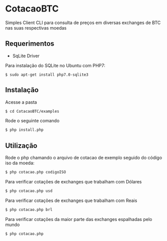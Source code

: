 # CotacaoBTC
Simples Client CLI para consulta de preços em diversas exchanges de BTC nas suas respectivas moedas

## Requerimentos

* SqLite Driver

Para instalação do SQLite no Ubuntu com PHP7:

```
$ sudo apt-get install php7.0-sqlite3
```

## Instalação


Acesse a pasta

```sh
$ cd CotacaoBTC/examples
```

Rode o seguinte comando

```sh
$ php install.php
```

## Utilização

Rode o php chamando o arquivo de cotacao de exemplo seguido do código iso da moeda:

```sh
$ php cotacao.php codigoISO
```

Para verificar cotações de exchanges que trabalham com Dólares

```sh
$ php cotacao.php usd
```

Para verificar cotações de exchanges que trabalham com Reais

```sh
$ php cotacao.php brl
```

Para verificar cotações da maior parte das exchanges espalhadas pelo mundo

```sh
$ php cotacao.php
```


